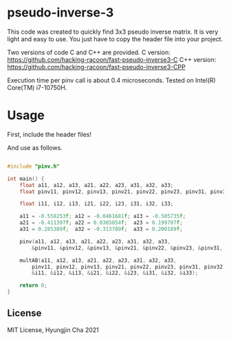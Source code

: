 # pseudo-inverse-3
This code was created to quickly find 3x3 pseudo inverse matrix.
It is very light and easy to use. You just have to copy the header file into your project.

Two versions of code C and C++ are provided.
C   version: https://github.com/hacking-racoon/fast-pseudo-inverse3-C
C++ version: https://github.com/hacking-racoon/fast-pseudo-inverse3-CPP

Execution time per pinv call is about 0.4 microseconds. Tested on Intel(R) Core(TM) i7-10750H.

# Usage
First, include the header files!

And use as follows.

```C

#include "pinv.h"

int main() {
    float a11, a12, a13, a21, a22, a23, a31, a32, a33;
    float pinv11, pinv12, pinv13, pinv21, pinv22, pinv23, pinv31, pinv32, pinv33;

    float i11, i12, i13, i21, i22, i23, i31, i32, i33;

    a11 = -0.558253f; a12 = -0.0461681f; a13 = -0.505735f;
    a21 = -0.411397f; a22 = 0.0365854f;  a23 = 0.199707f;
    a31 = 0.285389f;  a32 = -0.313789f;  a33 = 0.200189f;

    pinv(a11, a12, a13, a21, a22, a23, a31, a32, a33,
        &pinv11, &pinv12, &pinv13, &pinv21, &pinv22, &pinv23, &pinv31, &pinv32, &pinv33);

    multAB(a11, a12, a13, a21, a22, a23, a31, a32, a33,
        pinv11, pinv12, pinv13, pinv21, pinv22, pinv23, pinv31, pinv32, pinv33,
        &i11, &i12, &i13, &i21, &i22, &i23, &i31, &i32, &i33);

	return 0;
}
```

## License
MIT License, Hyungjin Cha 2021
